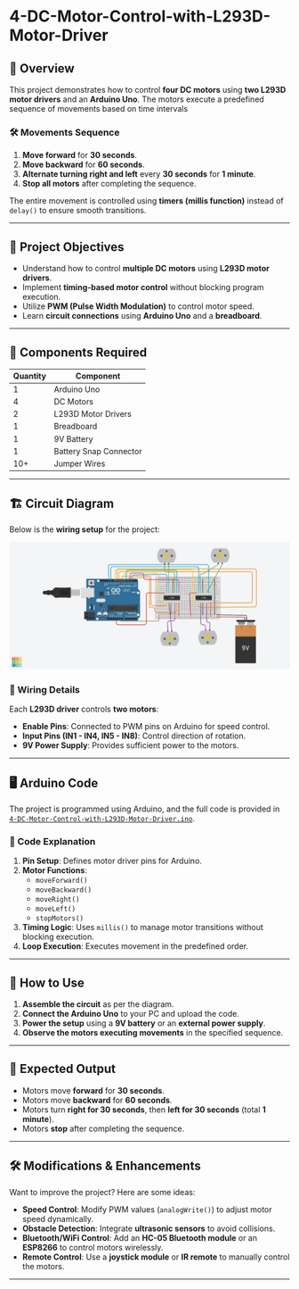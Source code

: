 # 4-DC-Motor-Control-with-L293D-Motor-Driver


## 📌 Overview
This project demonstrates how to control **four DC motors** using **two L293D motor drivers** and an **Arduino Uno**. The motors execute a predefined sequence of movements based on time intervals



### **🛠 Movements Sequence**
1. **Move forward** for **30 seconds**.
2. **Move backward** for **60 seconds**.
3. **Alternate turning right and left** every **30 seconds** for **1 minute**.
4. **Stop all motors** after completing the sequence.

The entire movement is controlled using **timers (millis function)** instead of `delay()` to ensure smooth transitions.

---

## 🎯 **Project Objectives**
- Understand how to control **multiple DC motors** using **L293D motor drivers**.
- Implement **timing-based motor control** without blocking program execution.
- Utilize **PWM (Pulse Width Modulation)** to control motor speed.
- Learn **circuit connections** using **Arduino Uno** and a **breadboard**.

---

## 🔧 **Components Required**
| Quantity | Component |
|----------|------------|
| 1 | Arduino Uno |
| 4 | DC Motors |
| 2 | L293D Motor Drivers |
| 1 | Breadboard |
| 1 | 9V Battery |
| 1 | Battery Snap Connector |
| 10+ | Jumper Wires |

---

## 🏗 **Circuit Diagram**
Below is the **wiring setup** for the project:

![Circuit Diagram](4%20DC%20Motor%20Control%20with%20L293D%20Motor%20Driver.png)

### **📝 Wiring Details**
Each **L293D driver** controls **two motors**:
- **Enable Pins**: Connected to PWM pins on Arduino for speed control.
- **Input Pins (IN1 - IN4, IN5 - IN8)**: Control direction of rotation.
- **9V Power Supply**: Provides sufficient power to the motors.

---

## 🖥 **Arduino Code**
The project is programmed using Arduino, and the full code is provided in [`4-DC-Motor-Control-with-L293D-Motor-Driver.ino`](4-DC-Motor-Control-with-L293D-Motor-Driver.ino).


### **📜 Code Explanation**
1. **Pin Setup**: Defines motor driver pins for Arduino.
2. **Motor Functions**:
   - `moveForward()`
   - `moveBackward()`
   - `moveRight()`
   - `moveLeft()`
   - `stopMotors()`
3. **Timing Logic**: Uses `millis()` to manage motor transitions without blocking execution.
4. **Loop Execution**: Executes movement in the predefined order.

---

## 🚀 **How to Use**
1. **Assemble the circuit** as per the diagram.
2. **Connect the Arduino Uno** to your PC and upload the code.
3. **Power the setup** using a **9V battery** or an **external power supply**.
4. **Observe the motors executing movements** in the specified sequence.

---

## 🎥 **Expected Output**
- Motors move **forward** for **30 seconds**.
- Motors move **backward** for **60 seconds**.
- Motors turn **right for 30 seconds**, then **left for 30 seconds** (total **1 minute**).
- Motors **stop** after completing the sequence.

---

## 🛠 **Modifications & Enhancements**
Want to improve the project? Here are some ideas:
- **Speed Control**: Modify PWM values (`analogWrite()`) to adjust motor speed dynamically.
- **Obstacle Detection**: Integrate **ultrasonic sensors** to avoid collisions.
- **Bluetooth/WiFi Control**: Add an **HC-05 Bluetooth module** or an **ESP8266** to control motors wirelessly.
- **Remote Control**: Use a **joystick module** or **IR remote** to manually control the motors.

---

